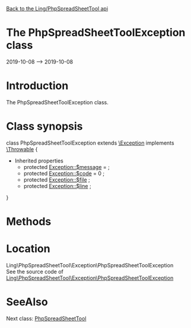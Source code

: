 [Back to the Ling/PhpSpreadSheetTool api](https://github.com/lingtalfi/PhpSpreadSheetTool/blob/master/doc/api/Ling/PhpSpreadSheetTool.md)



The PhpSpreadSheetToolException class
================
2019-10-08 --> 2019-10-08






Introduction
============

The PhpSpreadSheetToolException class.



Class synopsis
==============


class <span class="pl-k">PhpSpreadSheetToolException</span> extends [\Exception](http://php.net/manual/en/class.exception.php) implements [\Throwable](http://php.net/manual/en/class.throwable.php) {

- Inherited properties
    - protected  [Exception::$message](#property-message) =  ;
    - protected  [Exception::$code](#property-code) = 0 ;
    - protected  [Exception::$file](#property-file) ;
    - protected  [Exception::$line](#property-line) ;

}






Methods
==============






Location
=============
Ling\PhpSpreadSheetTool\Exception\PhpSpreadSheetToolException<br>
See the source code of [Ling\PhpSpreadSheetTool\Exception\PhpSpreadSheetToolException](https://github.com/lingtalfi/PhpSpreadSheetTool/blob/master/Exception/PhpSpreadSheetToolException.php)



SeeAlso
==============
Next class: [PhpSpreadSheetTool](https://github.com/lingtalfi/PhpSpreadSheetTool/blob/master/doc/api/Ling/PhpSpreadSheetTool/PhpSpreadSheetTool.md)<br>
